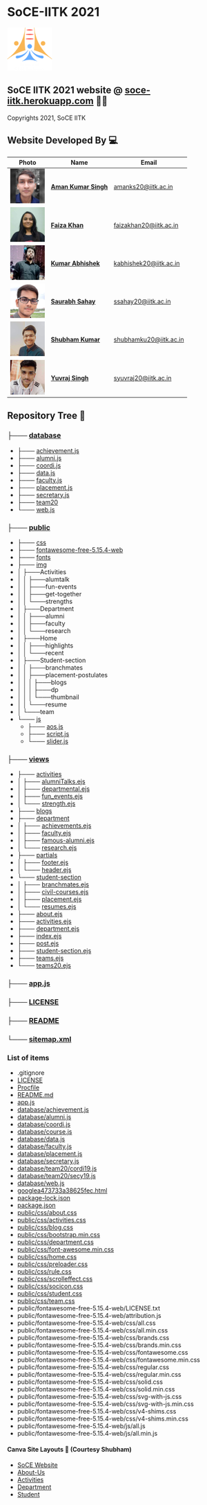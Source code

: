 # SoCE-IITK 2021

<code><img height="100" src = "public/img/SoCE-logo.svg"></code>

## SoCE IITK 2021 website @ [soce-iitk.herokuapp.com](https://soce-iitk.herokuapp.com/) 🎉🎉

Copyrights 2021, SoCE IITK

## Website Developed By 💻

| Photo                                                  | Name                                                  | Email                  |
| ------------------------------------------------------ | ----------------------------------------------------- | ---------------------- |
| <code><img height="80" src = "public/img/team/d2.jpg"> | [**Aman Kumar Singh**](https://github.com/amanks-20)  | amanks20@iitk.ac.in    |
| <code><img height="80" src = "public/img/team/w2.jpg"> | [**Faiza Khan**](https://github.com/faizak31)         | faizakhan20@iitk.ac.in |
| <code><img height="80" src = "public/img/team/w3.jpg"> | [**Kumar Abhishek**](https://github.com/kabhishek20)  | kabhishek20@iitk.ac.in |
| <code><img height="80" src = "public/img/team/w4.jpg"> | [**Saurabh Sahay**](https://github.com/sahay-saurabh) | ssahay20@iitk.ac.in    |
| <code><img height="80" src = "public/img/team/d5.jpg"> | [**Shubham Kumar**](https://github.com/Shubham-707)   | shubhamku20@iitk.ac.in |
| <code><img height="80" src = "public/img/team/w5.jpg"> | [**Yuvraj Singh**](https://github.com/Yuvraj1171)     | syuvraj20@iitk.ac.in   |

## Repository Tree 📄

### ├─── [database](database/)

-   ├─── [achievement.js ](database/achievement.js)
-   ├─── [alumni.js](database/alumni.js)
-   ├─── [coordi.js](database/coordi.js)
-   ├─── [data.js](database/data.js)
-   ├─── [faculty.js](database/faculty.js)
-   ├─── [placement.js](database/placement.js)
-   ├─── [secretary.js](database/secretary.js)
-   ├─── [team20](database/team20)
-   └─── [web.js](database/web.js)

### ├─── [public](public)

-   ├─── [css](public/css/)
-   ├─── [fontawesome-free-5.15.4-web](public/fontawesome-free-5.15.4-web/)
-   ├─── [fonts](public/fonts/)
-   ├─── [img](public/img/)
-   │  ├───Activities
-   │  │   ├───alumtalk
-   │  │   ├───fun-events
-   │  │   ├───get-together
-   │  │   └───strengths
-   │  ├───Department
-   │  │   ├───alumni
-   │  │   ├───faculty
-   │  │   └───research
-   │  ├───Home
-   │  │   ├───highlights
-   │  │   └───recent
-   │  ├───Student-section
-   │  │  ├───branchmates
-   │  │  ├───placement-postulates
-   │  │  │   ├───blogs
-   │  │  │   ├───dp
-   │  │  │   └───thumbnail
-   │  │  └───resume
-   │  └───team
-   └─── [js](public/js/)
    -   ├─── [aos.js](public/js/aos.js)
    -   ├─── [script.js](public/js/scriot.js)
    -   └─── [slider.js](public/js/slider.js)

### ├─── [views](views/)

-   ├─── [activities](views/activities/)
-   │ ├─── [alumniTalks.ejs](views/activities/alumniTalks.ejs)
-   │ ├─── [departmental.ejs](views/activities/departmental.ejs)
-   │ ├─── [fun_events.ejs](views/activities/fun_events.ejs)
-   │ └─── [strength.ejs](views/activities/strength.ejs)
-   ├─── [blogs](views/blogs/)
-   ├─── [department](views/department/)
-   │ ├─── [achievements.ejs](views/activities/achievements.ejs)
-   │ ├─── [faculty.ejs](views/activities/faculty.ejs)
-   │ ├─── [famous-alumni.ejs](views/activities/famous-alumni.ejs)
-   │ └─── [research.ejs](views/activities/research.ejs)
-   ├─── [partials](views/partials/)
-   │ ├─── [footer.ejs](views/activities/footer.ejs)
-   │ └─── [header.ejs](views/activities/header.ejs)   
-   └─── [student-section](views/student-section/)
-   │ ├─── [branchmates.ejs](views/activities/branchmates.ejs)
-   │ ├─── [civil-courses.ejs](views/activities/civil-courses.ejs)
-   │ ├─── [placement.ejs](views/activities/placement.ejs)
-   │ └─── [resumes.ejs](views/activities/resumes.ejs)
-   ├─── [about.ejs](views/activities/about.ejs)
-   ├─── [activities.ejs](views/activities/activities.ejs)
-   ├─── [department.ejs](views/activities/department.ejs)
-   ├─── [index.ejs](views/activities/index.ejs)
-   ├─── [post.ejs](views/activities/post.ejs)
-   ├─── [student-section.ejs](views/acREADMEtivities/student-section.ejs)
-   ├─── [teams.ejs](views/activities/teams.ejs)
-   └─── [teams20.ejs](views/activities/teams20.ejs)

### ├─── [app.js](app.js)

### ├─── [LICENSE](LICENSE)

### ├─── [README](README.md)

### └─── [sitemap.xml](sitemap.xml)


### List of items
-  .gitignore
-  [LICENSE](LICENSE)
-  [Procfile](Procfile)
-  [README.md](README.md)
-  [app.js](app.js)
-  [database/achievement.js](database/achievement.js)
-  [database/alumni.js](database/alumni.js)
-  [database/coordi.js](database/coordi.js)
-  [database/course.js](database/course.js)
-  [database/data.js](database/data.js)
-  [database/faculty.js](database/faculty.js)
-  [database/placement.js](database/placement.js)
-  [database/secretary.js](database/secretary.js)
-  [database/team20/cordi19.js](database/team20/cordi19.js)
-  [database/team20/secy19.js](database/team20/secy19.js)
-  [database/web.js](database/web.js)
-  [googlea473733a38625fec.html](googlea473733a38625fec.html)
-  [package-lock.json](package-lock.json)
-  [package.json](package.json)
-  [public/css/about.css](public/css/about.css)
-  [public/css/activities.css](public/css/activities.css)
-  [public/css/blog.css](public/css/blog.css)
-  [public/css/bootstrap.min.css](public/css/bootstrap.min.css)
-  [public/css/department.css](public/css/department.css)
-  [public/css/font-awesome.min.css](public/css/font-awesome.min.css)
-  [public/css/home.css](public/css/home.css)
-  [public/css/preloader.css](public/css/preloader.css)
-  [public/css/rule.css](public/css/rule.css)
-  [public/css/scrolleffect.css](public/css/scrolleffect.css)
-  [public/css/socicon.css](public/css/socicon.css)
-  [public/css/student.css](public/css/student.css)
-  [public/css/team.css](public/css/team.css)
-  public/fontawesome-free-5.15.4-web/LICENSE.txt
-  public/fontawesome-free-5.15.4-web/attribution.js
-  public/fontawesome-free-5.15.4-web/css/all.css
-  public/fontawesome-free-5.15.4-web/css/all.min.css
-  public/fontawesome-free-5.15.4-web/css/brands.css
-  public/fontawesome-free-5.15.4-web/css/brands.min.css
-  public/fontawesome-free-5.15.4-web/css/fontawesome.css
-  public/fontawesome-free-5.15.4-web/css/fontawesome.min.css
-  public/fontawesome-free-5.15.4-web/css/regular.css
-  public/fontawesome-free-5.15.4-web/css/regular.min.css
-  public/fontawesome-free-5.15.4-web/css/solid.css
-  public/fontawesome-free-5.15.4-web/css/solid.min.css
-  public/fontawesome-free-5.15.4-web/css/svg-with-js.css
-  public/fontawesome-free-5.15.4-web/css/svg-with-js.min.css
-  public/fontawesome-free-5.15.4-web/css/v4-shims.css
-  public/fontawesome-free-5.15.4-web/css/v4-shims.min.css
-  public/fontawesome-free-5.15.4-web/js/all.js
-  public/fontawesome-free-5.15.4-web/js/all.min.js



#### Canva Site Layouts 📝 (Courtesy Shubham)

-   [SoCE Website](https://www.canva.com/design/DAEsiQTOrrM/Tq0m9SvyOg_elmVW0HdLgA/view?website#2:title-page)
-   [About-Us](https://www.canva.com/design/DAEuaxDQGYc/XGKazHkNxQipher1FWnJDQ/view?website#2)
-   [Activities](https://www.canva.com/design/DAEsivoIJ5Y/MLQnIQQE1s7_kb_s_vXRPg/view?website#2:activities)
-   [Department](https://www.canva.com/design/DAEuYPG-TmA/X53Ir4oGb76Tg8_xrosrhg/view?website#2)
-   [Student](https://www.canva.com/design/DAEuYHUTsPM/kaX1nOe1rP7Kr3-03QEFqg/view?website#2)
